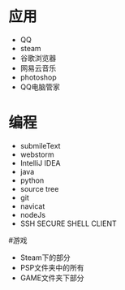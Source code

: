 # 应用
* QQ
* steam
* 谷歌浏览器
* 网易云音乐
* photoshop
* QQ电脑管家

# 编程
* submileText
* webstorm
* IntelliJ IDEA
* java
* python
* source tree
* git
* navicat
* nodeJs
* SSH SECURE SHELL CLIENT

#游戏
* Steam下的部分
* PSP文件夹中的所有
* GAME文件夹下部分
